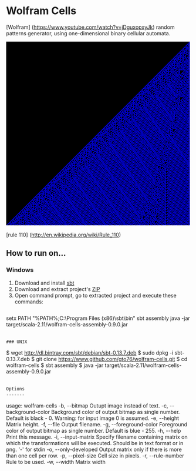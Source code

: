 Wolfram Cells
=============

[Wolfram] (https://www.youtube.com/watch?v=jDguxopxyJk) random patterns generator, using one-dimensional binary cellular automata.

![Alt text](/doc/wolfram.png?raw=true "Image of the random pattern")

[rule 110] (http://en.wikipedia.org/wiki/Rule_110)

How to run on…
--------------

### Windows

1. Download and install [sbt](https://dl.bintray.com/sbt/native-packages/sbt/0.13.7/sbt-0.13.7.msi)
2. Download and extract project's [ZIP](https://github.com/gto76/wolfram-cells/archive/master.zip)
3. Open command prompt, go to extracted project and execute these commands:

>```
setx PATH "%PATH%;C:\Program Files (x86)\sbt\bin"
sbt assembly
java -jar target/scala-2.11/wolfram-cells-assembly-0.9.0.jar 
```

### UNIX

```
$ wget http://dl.bintray.com/sbt/debian/sbt-0.13.7.deb
$ sudo dpkg -i sbt-0.13.7.deb
$ git clone https://www.github.com/gto76/wolfram-cells.git
$ cd wolfram-cells
$ sbt assembly
$ java -jar target/scala-2.11/wolfram-cells-assembly-0.9.0.jar 
```

Options
-------
```
usage: wolfram-cells
 -b, --bitmap                   Outupt image instead of text.
 -c, --background-color <arg>   Background color of output bitmap as single
                                number. Default is black - 0. Warning: for
                                input image 0 is assumed.
 -e, --height <arg>             Matrix height.
 -f, --file <arg>               Output filename.
 -g, --foreground-color <arg>   Foreground color of output bitmap as single
                                number. Default is blue - 255.
 -h, --help                     Print this message.
 -i, --input-matrix <arg>       Specify filename containing matrix on which
                                the  transformations will be executed.
                                Should be in text format or in png. '-' for
                                stdin
 -o, --only-developed           Output matrix only if there is more than
                                one cell per row.
 -p, --pixel-size <arg>         Cell size in pixels.
 -r, --rule-number <arg>        Rule to be used.
 -w, --width <arg>              Matrix width
```
